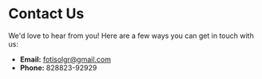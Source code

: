 # Contact Us

We'd love to hear from you! Here are a few ways you can get in touch with us:

- **Email:** fotisolgr@gmail.com
- **Phone:** 828823-92929

